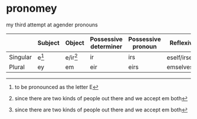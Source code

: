 # pronomey
my third attempt at agender pronouns


|          | Subject | Object   | Possessive determiner | Possessive pronoun | Reflexive        |
|----------|---------|----------|-----------------------|--------------------|------------------|
| Singular |  e[^0]  | e/ir[^1] |          ir           |        irs         | eself/irself[^1] |
| Plural   |  ey     | em       |          eir          |        eirs        | emselves         |

[^0]: to be pronounced as the letter E
[^1]: since there are two kinds of people out there and we accept em both
